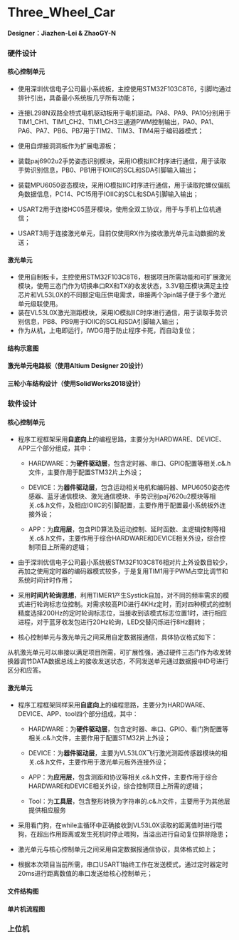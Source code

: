 # Three_Wheel_Car

**Designer：Jiazhen-Lei & ZhaoGY-N**

### 硬件设计

#### 核心控制单元

* 使用深圳优信电子公司最小系统板，主控使用STM32F103C8T6，引脚均通过排针引出，具备最小系统板几乎所有功能；

* 连接L298N双路全桥式电机驱动板用于电机驱动。PA8、PA9、PA10分别用于TIM1_CH1、TIM1_CH2、TIM1_CH3三通道PWM控制输出，PA0、PA1、PA6、PA7、PB6、PB7用于TIM2、TIM3、TIM4用于编码器模式；

* 使用自焊接洞洞板作为扩展电源板；

* 装载paj6902u2手势姿态识别模块，采用IO模拟IIC时序进行通信，用于读取手势识别信息，PB0、PB1用于IOIIC的SCL和SDA引脚输入输出；

* 装载MPU6050姿态模块，采用IO模拟IIC时序进行通信，用于读取陀螺仪偏航角数据信息，PC14、PC15用于IOIIC的SCL和SDA引脚输入输出；

* USART2用于连接HC05蓝牙模块，使用全双工协议，用于与手机上位机通信；

* USART3用于连接激光单元，目前仅使用RX作为接收激光单元主动数据的发送；

#### 激光单元

* 使用自制板卡，主控使用STM32F103C8T6，根据项目所需功能和可扩展激光模块，使用三态门作为切换串口RX和TX的收发状态，3.3V稳压模块满足主控芯片和VL53L0X的不同额定电压供电需求，串接两个3pin端子便于多个激光单元级联使用。
* 装在VL53L0X激光测距模块，采用IO模拟IIC时序进行通信，用于读取手势识别信息，PB8、PB9用于IOIIC的SCL和SDA引脚输入输出；
* 作为从机，上电即运行，IWDG用于防止程序卡死，而自动复位；

#### 结构示意图



#### 激光单元电路板（使用Altium Designer 20设计）



#### 三轮小车结构设计（使用SolidWorks2018设计）



### 软件设计

#### 核心控制单元

* 程序工程框架采用**自底向上**的编程思路，主要分为HARDWARE、DEVICE、APP三个部分组成，其中：

  * HARDWARE：为**硬件驱动层**，包含定时器、串口、GPIO配置等相关.c&.h文件，主要作用于配置STM32片上外设；

  * DEVICE：为**器件驱动层**，包含运动相关电机和编码器、MPU6050姿态传感器、蓝牙通信模块、激光通信模块、手势识别paj7620u2模块等相关.c&.h文件，及相应IOIIC的引脚配置，主要作用于配置最小系统板外连接外设；

  * APP：为**应用层**，包含PID算法及运动控制、延时函数、主逻辑控制等相关.c&.h文件，主要作用于综合HARDWARE和DEVICE相关外设，综合控制项目上所需的逻辑；

* 由于深圳优信电子公司最小系统板STM32F103C8T6相对片上外设数目较少，再加之使用定时器的编码器模式较多，于是复用TIM1用于PWM占空比调节和系统时间计时作用；

* 采用**时间片轮询思想**，利用TIMER1产生Systick自加，对不同的频率需求的模式进行轮询标志位控制。对需求较高PID进行4KHz定时，而对四种模式的控制精度选择200Hz的定时轮询标志位，当接收到该模式标志位置1时，进行相应进程，对于蓝牙收发包进行20Hz轮询，LED交替闪烁进行8Hz翻转；

* 核心控制单元与激光单元之间采用自定数据报通信，具体协议格式如下：                 


从机激光单元可以串接以满足项目所需，可扩展性强，通过硬件三态门作为收发转换器调节DATA数据总线上的接收发送状态，不同发送单元通过数据报中ID号进行区分和应答。

#### 激光单元

* 程序工程框架同样采用**自底向上**的编程思路，主要分为HARDWARE、DEVICE、APP、tool四个部分组成，其中：

  * HARDWARE：为**硬件驱动层**，包含定时器、串口、GPIO、看门狗配置等相关.c&.h文件，主要作用于配置STM32片上外设；

  * DEVICE：为**器件驱动层**，主要为VL53L0X飞行激光测距传感器模块的相关.c&.h文件，主要作用于激光单元板外连接外设；

  * APP：为**应用层**，包含测距和协议等相关.c&.h文件，主要作用于综合HARDWARE和DEVICE相关外设，综合控制项目上所需的逻辑；

  * Tool：为**工具层**，包含整形转换为字符串的.c&.h文件，主要用于为其他层提供相应服务

* 采用看门狗，在while主循环中正确接收到VL53L0X读取的距离值时进行喂狗，在超出作用距离或发生死机时停止喂狗，当溢出进行自动复位排除隐患；

* 激光单元与核心控制单元之间采用自定数据报通信协议，具体格式如上；

* 根据本次项目当前所需，串口USART1始终工作在发送模式，通过定时器定时20ms进行距离数值的串口发送给核心控制单元；

#### 文件结构图



#### 单片机流程图





### 上位机


